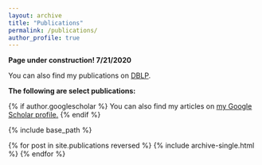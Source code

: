 ```yaml
---
layout: archive
title: "Publications"
permalink: /publications/
author_profile: true
---
```

**Page under construction! 7/21/2020**

You can also find my publications on [DBLP](https://dblp.org/pers/hd/g/Grubb:Alicia_M=).

**The following are select publications:**

{% if author.googlescholar %}
  You can also find my articles on <u><a href="{{author.googlescholar}}">my Google Scholar profile</a>.</u>
{% endif %}

{% include base_path %}

{% for post in site.publications reversed %}
  {% include archive-single.html %}
{% endfor %}

